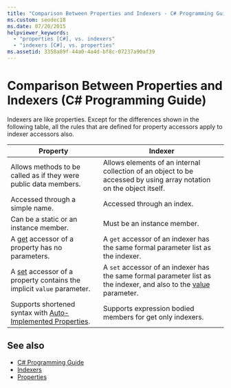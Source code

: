 ```yaml
---
title: "Comparison Between Properties and Indexers - C# Programming Guide"
ms.custom: seodec18
ms.date: 07/20/2015
helpviewer_keywords: 
  - "properties [C#], vs. indexers"
  - "indexers [C#], vs. properties"
ms.assetid: 3358a89f-44a0-4a4d-bf8c-07237a90af39
---
```

# Comparison Between Properties and Indexers (C# Programming Guide)
Indexers are like properties. Except for the differences shown in the following table, all the rules that are defined for property accessors apply to indexer accessors also.  
  
|Property|Indexer|  
|--------------|-------------|  
|Allows methods to be called as if they were public data members.|Allows elements of an internal collection of an object to be accessed by using array notation on the object itself.|  
|Accessed through a simple name.|Accessed through an index.|  
|Can be a static or an instance member.|Must be an instance member.|  
|A [get](../../language-reference/keywords/get.md) accessor of a property has no parameters.|A `get` accessor of an indexer has the same formal parameter list as the indexer.|  
|A [set](../../language-reference/keywords/set.md) accessor of a property contains the implicit `value` parameter.|A `set` accessor of an indexer has the same formal parameter list as the indexer, and also to the [value](../../language-reference/keywords/value.md) parameter.|  
|Supports shortened syntax with [Auto-Implemented Properties](../classes-and-structs/auto-implemented-properties.md).|Supports expression bodied members for get only indexers.|  
  
## See also

- [C# Programming Guide](../index.md)
- [Indexers](./index.md)
- [Properties](../classes-and-structs/properties.md)
